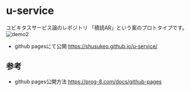 # u-service
ユビキタスサービス論のレポジトリ
「積読AR」という案のプロトタイプです。
![demo2](https://user-images.githubusercontent.com/56382189/101641999-cf64b380-3a75-11eb-84c7-76e69fb97b2b.jpg)
* github pagesにて公開
https://shusukeo.github.io/u-service/

## 参考
* github pages公開方法 https://prog-8.com/docs/github-pages
